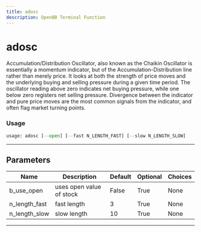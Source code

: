 ```yaml
---
title: adosc
description: OpenBB Terminal Function
---
```


# adosc

Accumulation/Distribution Oscillator, also known as the Chaikin Oscillator is essentially a momentum indicator, but of the Accumulation-Distribution line rather than merely price. It looks at both the strength of price moves and the underlying buying and selling pressure during a given time period. The oscillator reading above zero indicates net buying pressure, while one below zero registers net selling pressure. Divergence between the indicator and pure price moves are the most common signals from the indicator, and often flag market turning points.

### Usage

```python
usage: adosc [--open] [--fast N_LENGTH_FAST] [--slow N_LENGTH_SLOW]
```

---

## Parameters

| Name | Description | Default | Optional | Choices |
| ---- | ----------- | ------- | -------- | ------- |
| b_use_open | uses open value of stock | False | True | None |
| n_length_fast | fast length | 3 | True | None |
| n_length_slow | slow length | 10 | True | None |
---

